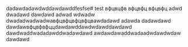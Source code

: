 dadawdadawdwddawdawddfesfse# test
вфцвцфв
вфцвфц
вфцвфц
adwd
dwadawd
dawdawd
adwad
wdwadw
dwadadwadwadwaвфцвфцвфцвфцвawdadawd
adawda
dadawdawd
dawdawвфцвфвфццdawdawddawdwdawddawdawd
dawdwaddwadadawddwadawdawd
awdawdawaddwadaadwdawdwdaw
dawdawd
